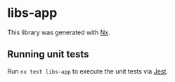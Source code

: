 # libs-app

This library was generated with [Nx](https://nx.dev).

## Running unit tests

Run `nx test libs-app` to execute the unit tests via [Jest](https://jestjs.io).
